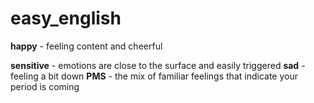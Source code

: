 easy_english
============
**happy** - feeling content and cheerful

**sensitive** - emotions are close to the surface and easily triggered
**sad** - feeling a bit down
**PMS** - the mix of familiar feelings that indicate your period is coming
